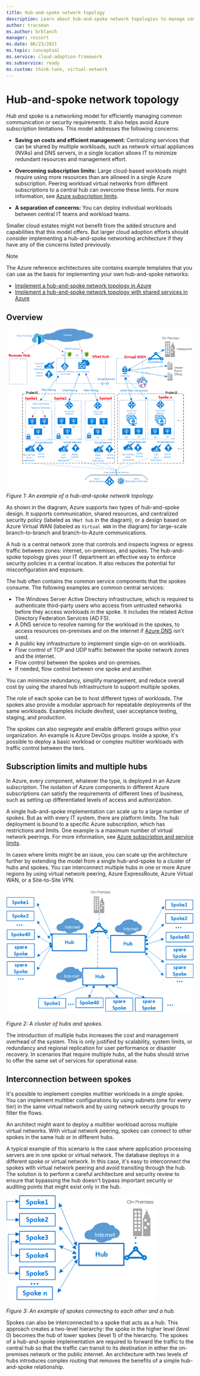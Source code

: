 ```yaml
---
title: Hub-and-spoke network topology
description: Learn about hub-and-spoke network topologies to manage common communication or security requirements more efficiently.
author: tracsman
ms.author: brblanch
manager: rossort
ms.date: 08/23/2021
ms.topic: conceptual
ms.service: cloud-adoption-framework
ms.subservice: ready
ms.custom: think-tank, virtual-network
---
```


# Hub-and-spoke network topology

*Hub and spoke* is a networking model for efficiently managing common communication or security requirements. It also helps avoid Azure subscription limitations. This model addresses the following concerns:

- **Saving on costs and efficient management:** Centralizing services that can be shared by multiple workloads, such as network virtual appliances (NVAs) and DNS servers, in a single location allows IT to minimize redundant resources and management effort.

- **Overcoming subscription limits:** Large cloud-based workloads might require using more resources than are allowed in a single Azure subscription. Peering workload virtual networks from different subscriptions to a central hub can overcome these limits. For more information, see [Azure subscription limits](/azure/azure-resource-manager/management/azure-subscription-service-limits).

- **A separation of concerns:** You can deploy individual workloads between central IT teams and workload teams.

Smaller cloud estates might not benefit from the added structure and capabilities that this model offers. But larger cloud adoption efforts should consider implementing a hub-and-spoke networking architecture if they have any of the concerns listed previously.

> [!NOTE]
> The Azure reference architectures site contains example templates that you can use as the basis for implementing your own hub-and-spoke networks:
>
> - [Implement a hub-and-spoke network topology in Azure](/azure/architecture/reference-architectures/hybrid-networking/hub-spoke)
> - [Implement a hub-and-spoke network topology with shared services in Azure](/azure/architecture/reference-architectures/hybrid-networking/#hub-spoke-network-topology)

## Overview

![An example of a hub-and-spoke network topology.](../../_images/azure-best-practices/network-hub-spoke-high-level.png)

*Figure 1: An example of a hub-and-spoke network topology.*

As shown in the diagram, Azure supports two types of hub-and-spoke design. It supports communication, shared resources, and centralized security policy (labeled as `VNet hub` in the diagram), or a design based on Azure Virtual WAN (labeled as `Virtual WAN` in the diagram) for large-scale branch-to-branch and branch-to-Azure communications.

A hub is a central network zone that controls and inspects ingress or egress traffic between zones: internet, on-premises, and spokes. The hub-and-spoke topology gives your IT department an effective way to enforce security policies in a central location. It also reduces the potential for misconfiguration and exposure.

The hub often contains the common service components that the spokes consume. The following examples are common central services:

- The Windows Server Active Directory infrastructure, which is required to authenticate third-party users who access from untrusted networks before they access workloads in the spoke. It includes the related Active Directory Federation Services (AD FS).
- A DNS service to resolve naming for the workload in the spokes, to access resources on-premises and on the internet if [Azure DNS](/azure/dns/dns-overview) isn't used.
- A public key infrastructure to implement single sign-on on workloads.
- Flow control of TCP and UDP traffic between the spoke network zones and the internet.
- Flow control between the spokes and on-premises.
- If needed, flow control between one spoke and another.

You can minimize redundancy, simplify management, and reduce overall cost by using the shared hub infrastructure to support multiple spokes.

The role of each spoke can be to host different types of workloads. The spokes also provide a modular approach for repeatable deployments of the same workloads. Examples include dev/test, user acceptance testing, staging, and production.

The spokes can also segregate and enable different groups within your organization. An example is Azure DevOps groups. Inside a spoke, it's possible to deploy a basic workload or complex multitier workloads with traffic control between the tiers.

## Subscription limits and multiple hubs

In Azure, every component, whatever the type, is deployed in an Azure subscription. The isolation of Azure components in different Azure subscriptions can satisfy the requirements of different lines of business, such as setting up differentiated levels of access and authorization.

A single hub-and-spoke implementation can scale up to a large number of spokes. But as with every IT system, there are platform limits. The hub deployment is bound to a specific Azure subscription, which has restrictions and limits. One example is a maximum number of virtual network peerings. For more information, see [Azure subscription and service limits](/azure/azure-resource-manager/management/azure-subscription-service-limits).

In cases where limits might be an issue, you can scale up the architecture further by extending the model from a single hub-and-spoke to a cluster of hubs and spokes. You can interconnect multiple hubs in one or more Azure regions by using virtual network peering, Azure ExpressRoute, Azure Virtual WAN, or a Site-to-Site VPN.

![Cluster of hubs and spokes](../../_images/azure-best-practices/network-hub-spokes-cluster.png)

*Figure 2: A cluster of hubs and spokes.*

The introduction of multiple hubs increases the cost and management overhead of the system. This is only justified by scalability, system limits, or redundancy and regional replication for user performance or disaster recovery. In scenarios that require multiple hubs, all the hubs should strive to offer the same set of services for operational ease.

## Interconnection between spokes

It's possible to implement complex multitier workloads in a single spoke. You can implement multitier configurations by using subnets (one for every tier) in the same virtual network and by using network security groups to filter the flows.

An architect might want to deploy a multitier workload across multiple virtual networks. With virtual network peering, spokes can connect to other spokes in the same hub or in different hubs.

A typical example of this scenario is the case where application processing servers are in one spoke or virtual network. The database deploys in a different spoke or virtual network. In this case, it's easy to interconnect the spokes with virtual network peering and avoid transiting through the hub. The solution is to perform a careful architecture and security review to ensure that bypassing the hub doesn't bypass important security or auditing points that might exist only in the hub.

![An example of spokes connecting to each other and a hub.](../../_images/azure-best-practices/network-spoke-to-spoke.png)

*Figure 3: An example of spokes connecting to each other and a hub.*

Spokes can also be interconnected to a spoke that acts as a hub. This approach creates a two-level hierarchy: the spoke in the higher level (level 0) becomes the hub of lower spokes (level 1) of the hierarchy. The spokes of a hub-and-spoke implementation are required to forward the traffic to the central hub so that the traffic can transit to its destination in either the on-premises network or the public internet. An architecture with two levels of hubs introduces complex routing that removes the benefits of a simple hub-and-spoke relationship.
